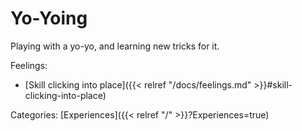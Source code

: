 # Yo-Yoing

Playing with a yo-yo, and learning new tricks for it.

Feelings: 

  - [Skill clicking into place]({{< relref "/docs/feelings.md" >}}#skill-clicking-into-place)

Categories: [Experiences]({{< relref "/" >}}?Experiences=true)